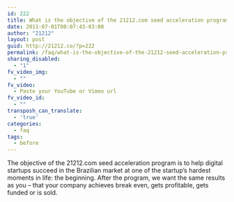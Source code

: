 ```yaml
---
id: 222
title: What is the objective of the 21212.com seed acceleration program?
date: 2011-07-01T00:07:43-03:00
author: "21212"
layout: post
guid: http://21212.co/?p=222
permalink: /faq/what-is-the-objective-of-the-21212-seed-acceleration-program/
sharing_disabled:
  - "1"
fv_video_img:
  - ""
fv_video:
  - Paste your YouTube or Vimeo url
fv_video_id:
  - ""
transposh_can_translate:
  - 'true'
categories:
  - faq
tags:
  - before
---
```

The objective of the 21212.com seed acceleration program is to help digital startups succeed in the Brazilian market at one of the startup’s hardest moments in life: the beginning. After the program, we want the same results as you – that your company achieves break even, gets profitable, gets funded or is sold.